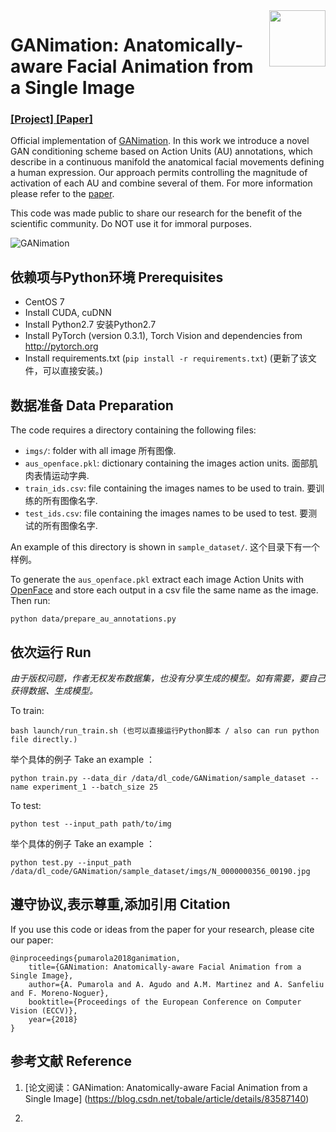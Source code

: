 <img src='http://www.albertpumarola.com/images/2018/GANimation/face1_cyc.gif' align="right" width=90>

# GANimation: Anatomically-aware Facial Animation from a Single Image
### [[Project]](http://www.albertpumarola.com/research/GANimation/index.html)[ [Paper]](https://arxiv.org/abs/1807.09251) 
Official implementation of [GANimation](http://www.albertpumarola.com/research/GANimation/index.html). In this work we introduce a novel GAN conditioning scheme based on Action Units (AU) annotations, which describe in a continuous manifold the anatomical facial movements defining a human expression. Our approach permits controlling the magnitude of activation of each AU and combine several of them. For more information please refer to the [paper](https://arxiv.org/abs/1807.09251).

This code was made public to share our research for the benefit of the scientific community. Do NOT use it for immoral purposes.

![GANimation](http://www.albertpumarola.com/images/2018/GANimation/teaser.png)

## 依赖项与Python环境 Prerequisites
- CentOS 7 
- Install CUDA, cuDNN 
- Install Python2.7 安装Python2.7
- Install PyTorch (version 0.3.1), Torch Vision and dependencies from http://pytorch.org
- Install requirements.txt (```pip install -r requirements.txt```) (更新了该文件，可以直接安装。)

## 数据准备 Data Preparation
The code requires a directory containing the following files:
- `imgs/`: folder with all image 所有图像.
- `aus_openface.pkl`: dictionary containing the images action units. 面部肌肉表情运动字典.
- `train_ids.csv`: file containing the images names to be used to train. 要训练的所有图像名字.
- `test_ids.csv`: file containing the images names to be used to test. 要测试的所有图像名字.

An example of this directory is shown in `sample_dataset/`.
这个目录下有一个样例。

To generate the `aus_openface.pkl` extract each image Action Units with [OpenFace](https://github.com/TadasBaltrusaitis/OpenFace/wiki/Action-Units) and store each output in a csv file the same name as the image. Then run:
```
python data/prepare_au_annotations.py
```

## 依次运行 Run
*由于版权问题，作者无权发布数据集，也没有分享生成的模型。如有需要，要自己获得数据、生成模型。*

To train:
```
bash launch/run_train.sh (也可以直接运行Python脚本 / also can run python file directly.)
```
举个具体的例子 Take an example ：
```
python train.py --data_dir /data/dl_code/GANimation/sample_dataset --name experiment_1 --batch_size 25
```

To test:
```
python test --input_path path/to/img
```
举个具体的例子 Take an example ：
```
python test.py --input_path /data/dl_code/GANimation/sample_dataset/imgs/N_0000000356_00190.jpg
```

## 遵守协议,表示尊重,添加引用 Citation
If you use this code or ideas from the paper for your research, please cite our paper:
```
@inproceedings{pumarola2018ganimation,
    title={GANimation: Anatomically-aware Facial Animation from a Single Image},
    author={A. Pumarola and A. Agudo and A.M. Martinez and A. Sanfeliu and F. Moreno-Noguer},
    booktitle={Proceedings of the European Conference on Computer Vision (ECCV)},
    year={2018}
}
```

## 参考文献 Reference

1. [论文阅读：GANimation: Anatomically-aware Facial Animation from a Single Image] (https://blog.csdn.net/tobale/article/details/83587140)

2. 